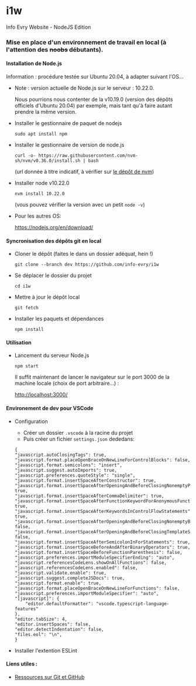 # i1w
Info Evry Website - NodeJS Edition

### Mise en place d'un environnement de travail en local (à l'attention des <s>noobs</s> débutants).

#### Installation de Node.js 

Information : procédure testée sur Ubuntu 20.04, à adapter suivant l'OS...

* Note : version actuelle de Node.js sur le serveur : 10.22.0.

    Nous pourrions nous contenter de la v10.19.0 (version des dépôts officiels d'Ubuntu 20.04) par exemple, mais tant qu'à faire autant prendre la même version.

* Installer le gestionnaire de paquet de nodejs

    `sudo apt install npm`

* Installer le gestionnaire de version de node.js
    
    `curl -o- https://raw.githubusercontent.com/nvm-sh/nvm/v0.36.0/install.sh | bash`
    
    (url donnée à titre indicatif, à vérifier sur [le dépôt de nvm](https://github.com/nvm-sh/nvm))

* Installer node v10.22.0
    
    `nvm install 10.22.0`

    (vous pouvez vérifier la version avec un petit `node -v`)

* Pour les autres OS:

	https://nodejs.org/en/download/

#### Syncronisation des dépôts git en local

* Cloner le dépôt (faites le dans un dossier adéquat, hein !)

    `git clone --branch dev https://github.com/info-evry/i1w`

* Se déplacer le dossier du projet

    `cd i1w`

* Mettre à jour le dépôt local
    
    `git fetch`


* Installer les paquets et dépendances

    `npm install`

#### Utilisation

* Lancement du serveur Node.js

    `npm start`

    Il suffit maintenant de lancer le navigateur sur le port 3000 de la machine locale (choix de port arbitraire...) :
    
    [http://localhost:3000/](http://localhost:3000/)

#### Environement de dev pour VSCode

* Configuration

	* Créer un dossier `.vscode` à la racine du projet
	* Puis créer un fichier `settings.json` dededans:
	```
	{
    "javascript.autoClosingTags": true,    
    "javascript.format.placeOpenBraceOnNewLineForControlBlocks": false,
    "javascript.format.semicolons": "insert",
    "javascript.suggest.autoImports": true,
    "javascript.preferences.quoteStyle": "single",
    "javascript.format.insertSpaceAfterConstructor": true,
    "javascript.format.insertSpaceAfterOpeningAndBeforeClosingNonemptyParenthesis": true,
    "javascript.format.insertSpaceAfterCommaDelimiter": true,
    "javascript.format.insertSpaceAfterFunctionKeywordForAnonymousFunctions": true,
    "javascript.format.insertSpaceAfterKeywordsInControlFlowStatements": true,    
    "javascript.format.insertSpaceAfterOpeningAndBeforeClosingNonemptyBrackets": false,
    "javascript.format.insertSpaceAfterOpeningAndBeforeClosingTemplateStringBraces": false,
    "javascript.format.insertSpaceAfterSemicolonInForStatements": true,
    "javascript.format.insertSpaceBeforeAndAfterBinaryOperators": true,
    "javascript.format.insertSpaceBeforeFunctionParenthesis": false,
    "javascript.preferences.importModuleSpecifierEnding": "auto",
    "javascript.referencesCodeLens.showOnAllFunctions": false,
    "javascript.referencesCodeLens.enabled": false,
    "javascript.validate.enable": true,
    "javascript.suggest.completeJSDocs": true,
    "javascript.format.enable": true,
    "javascript.format.placeOpenBraceOnNewLineForFunctions": false,
    "javascript.preferences.importModuleSpecifier": "auto",
    "[javascript]": {
        "editor.defaultFormatter": "vscode.typescript-language-features"
    },
    "editor.tabSize": 4,
    "editor.insertSpaces": false,
	"editor.detectIndentation": false,
	"files.eol": "\n",
	}	
	```

* Installer l'extention ESLint

#### Liens utiles : 
* [Ressources sur Git et GitHub](https://drive.google.com/drive/folders/1_rNCJo7CVhF24G4-dElnr_7u4Rsmc7xR)

